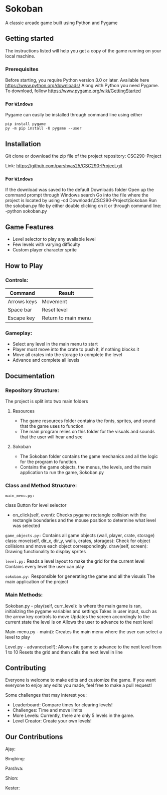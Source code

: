 # Sokoban
A classic arcade game built using Python and Pygame

## Getting started
The instructions listed will help you get a copy of the game running on your local machine.

### Prerequisites
Before starting, you require Python version 3.0 or later. Available here https://www.python.org/downloads/
Along with Python you need Pygame. To download, follow https://www.pygame.org/wiki/GettingStarted
### For ```Windows```
Pygame can easily be installed through command line using either
```
pip install pygame
py -m pip install -U pygame --user
```

## Installation
Git clone or download the zip file of the project repository: CSC290-Project 

Link: https://github.com/parshvas25/CSC290-Project.git

### For ```Windows```

If the download was saved to the default Downloads folder
Open up the command prompt through Windows search 
Go into the file where the project is located by using 
-cd Downloads\CSC290-Project\Sokoban
Run the sokoban.py file by either double clicking on it or through command line:
-python sokoban.py

## Game Features
* Level selector to play any available level
* Few levels with varying difficulty
* Custom player character sprite

## How to Play
### Controls: 
| Command | Result |
| --- | --- |
| Arrows keys | Movement |
| Space bar | Reset level |
| Escape key | Return to main menu |
### Gameplay:
* Select any level in the main menu to start
* Player must move into the crate to push it, if nothing blocks it 
* Move all crates into the storage to complete the level
* Advance and complete all levels
		
## Documentation
### Repository Structure: 
The project is split into two main folders

1. Resources
   - The game resources folder contains the fonts, sprites, and sound that the game uses to function. 
   - The main program relies on this folder for the visuals and sounds that the user will hear and see
   
2. Sokoban
   - The Sokoban folder contains the game mechanics and all the logic for the program to function. 
   - Contains the game objects, the menus, the levels, and the main application to run the game, Sokoban.py

### Class and Method Structure:
``` main_menu.py: ```

class Button for level selector

* on_click(self, event): Checks pygame rectangle collision with the rectangle boundaries and the mouse position to determine what level was selected

``` game_objects.py: ```
Contains all game objects (wall, player, crate, storage) class: 
move(self, dir_x, dir_y, walls, crates, storages): Check for object collisions and move each object correspondingly. 
draw(self, screen): Drawing functionality to display sprites 

``` level.py: ```
Reads a level layout to make the grid for the current level
Contains every level the user can play

``` sokoban.py: ```
Responsible for generating the game and all the visuals 
The main application of the project

### Main Methods:
Sokoban.py - play(self, curr_level): 
Is where the main game is ran, initializing the pygame variables and settings
Takes in user input, such as the arrow key controls to move
Updates the screen accordingly to the current state the level is on
Allows the user to advance to the next level

Main-menu.py - main():
Creates the main menu where the user can select a level to play

Level.py - advance(self):
Allows the game to advance to the next level from 1 to 10
Resets the grid and then calls the next level in line

## Contributing
Everyone is welcome to make edits and customize the game. If you want everyone to enjoy any edits you made, feel free to make a pull request!

Some challenges that may interest you:
* Leaderboard: Compare times for clearing levels!
* Challenges: Time and move limits
* More Levels: Currently, there are only 5 levels in the game.
* Level Creator: Create your own levels!

## Our Contributions
Ajay: 


Bingbing:


Parshva:


Shion:


Kester:


